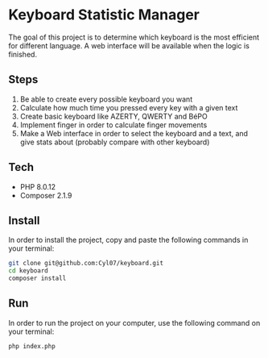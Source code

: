 # Keyboard Statistic Manager

The goal of this project is to determine which keyboard is the most efficient for different language. A web interface will be available when the logic is finished.

## Steps
1. Be able to create every possible keyboard you want
2. Calculate how much time you pressed every key with a given text
3. Create basic keyboard like AZERTY, QWERTY and BéPO
4. Implement finger in order to calculate finger movements
5. Make a Web interface in order to select the keyboard and a text, and give stats about (probably compare with other keyboard)

## Tech
- PHP 8.0.12
- Composer 2.1.9

## Install

In order to install the project, copy and paste the following commands in your terminal:

```bash
git clone git@github.com:Cyl07/keyboard.git
cd keyboard
composer install
```

## Run

In order to run the project on your computer, use the following command on your terminal:
```bash
php index.php
```